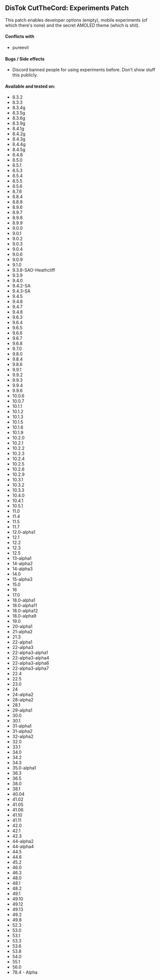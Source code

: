 ## DisTok CutTheCord: Experiments Patch

This patch enables developer options (empty), mobile experiments (of which there's none) and the secret AMOLED theme (which is shit).

#### Conflicts with
- pureevil

#### Bugs / Side effects
- Discord banned people for using experiments before. Don't show stuff this publicly.

#### Available and tested on:
- 8.3.2
- 8.3.3
- 8.3.4g
- 8.3.5g
- 8.3.6g
- 8.3.9g
- 8.4.1g
- 8.4.2g
- 8.4.3g
- 8.4.4g
- 8.4.5g
- 8.4.8
- 8.5.0
- 8.5.1
- 8.5.3
- 8.5.4
- 8.5.5
- 8.5.6
- 8.7.6
- 8.8.4
- 8.8.8
- 8.9.6
- 8.9.7
- 8.9.8
- 8.9.9
- 9.0.0
- 9.0.1
- 9.0.2
- 9.0.3
- 9.0.4
- 9.0.6
- 9.0.9
- 9.1.0
- 9.3.8-SAO-Heathcliff
- 9.3.9
- 9.4.0
- 9.4.2-SA
- 9.4.3-SA
- 9.4.5
- 9.4.6
- 9.4.7
- 9.4.8
- 9.6.3
- 9.6.4
- 9.6.5
- 9.6.6
- 9.6.7
- 9.6.8
- 9.7.0
- 9.8.0
- 9.8.4
- 9.8.6
- 9.9.1
- 9.9.2
- 9.9.3
- 9.9.4
- 9.9.6
- 10.0.6
- 10.0.7
- 10.1.1
- 10.1.2
- 10.1.3
- 10.1.5
- 10.1.6
- 10.1.9
- 10.2.0
- 10.2.1
- 10.2.2
- 10.2.3
- 10.2.4
- 10.2.5
- 10.2.6
- 10.2.9
- 10.3.1
- 10.3.2
- 10.3.3
- 10.4.0
- 10.4.1
- 10.5.1
- 11.0
- 11.4
- 11.5
- 11.7
- 12.0-alpha1
- 12.1
- 12.2
- 12.3
- 12.5
- 13-alpha1
- 14-alpha2
- 14-alpha3
- 14.0
- 15-alpha3
- 15.0
- 16
- 17.0
- 18.0-alpha1
- 18.0-alpha11
- 18.0-alpha12
- 18.0-alpha9
- 19.0
- 20-alpha1
- 21-alpha2
- 21.3
- 22-alpha1
- 22-alpha3
- 22-alpha3-alpha1
- 22-alpha3-alpha4
- 22-alpha3-alpha6
- 22-alpha3-alpha7
- 22.4
- 22.5
- 23.0
- 24
- 24-alpha2
- 28-alpha2
- 28.1
- 29-alpha1
- 30.0
- 30.1
- 31-alpha1
- 31-alpha2
- 32-alpha2
- 32.0
- 33.1
- 34.0
- 34.2
- 34.3
- 35.0-alpha1
- 36.3
- 36.5
- 38.0
- 38.1
- 40.04
- 41.02
- 41.05
- 41.06
- 41.10
- 41.11
- 42.0
- 42.1
- 42.3
- 44-alpha2
- 44-alpha4
- 44.5
- 44.6
- 45.2
- 46.0
- 46.3
- 48.0
- 48.1
- 48.2
- 49.1
- 49.10
- 49.12
- 49.13
- 49.2
- 49.8
- 52.3
- 53.0
- 53.1
- 53.3
- 53.6
- 53.8
- 54.0
- 55.1
- 56.0
- 78.4 - Alpha


